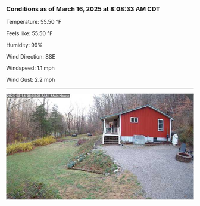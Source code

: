 ### Conditions as of March 16, 2025 at 8:08:33 AM CDT 

Temperature: 55.50 &deg;F

Feels like: 55.50 &deg;F

Humidity: 99%

Wind Direction: SSE

Windspeed: 1.1 mph

Wind Gust: 2.2 mph

---

<img src="./images/latest.jpeg"/>


